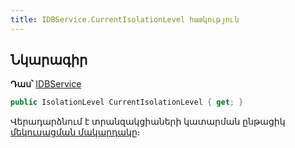```yaml
---
title: IDBService.CurrentIsolationLevel հատկություն
---
```


## Նկարագիր

**Դաս՝** [IDBService](../IDBService.md)

```c#
public IsolationLevel CurrentIsolationLevel { get; }
```

Վերադարձնում է տրանզակցիաների կատարման ընթացիկ [մեկուսացման մակարդակը](https://learn.microsoft.com/en-us/dotnet/api/system.data.isolationlevel)։
